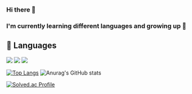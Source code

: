 ### Hi there 👋
### I'm currently learning different languages and growing up 🌱

## 💪 Languages 
<img src="https://img.shields.io/badge/Java-007396?style=flat-square&logo=Java&logoColor=white"/> <img src="https://img.shields.io/badge/Spring-6DB33F?style=flat-square&logo=Spring&logoColor=white"/> <img src="https://img.shields.io/badge/Python-3776AB?style=flat-square&logo=Python&logoColor=white"/> 

[![Top Langs](https://github-readme-stats.vercel.app/api/top-langs/?username=GaShine&layout=compact)](https://github.com/GaShine/github-readme-stats)
![Anurag's GitHub stats](https://github-readme-stats.vercel.app/api?username=GaShine&show_icons=true&theme=radical)


[![Solved.ac Profile](http://mazassumnida.wtf/api/v2/generate_badge?boj=dlrkgus000)](https://solved.ac/dlrkgus000/)



<!--
**Ga-Long/Ga-Long** is a ✨ _special_ ✨ repository because its `README.md` (this file) appears on your GitHub profile.

Here are some ideas to get you started:

- 🔭 I’m currently working on ...
- 🌱 I’m currently learning ...
- 👯 I’m looking to collaborate on ...
- 🤔 I’m looking for help with ...
- 💬 Ask me about ...
- 📫 How to reach me: ...
- 😄 Pronouns: ...
- ⚡ Fun fact: ...
--> 
